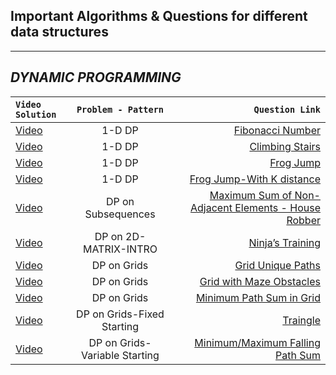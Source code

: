 ## Important Algorithms & Questions for different data structures
----
## *DYNAMIC PROGRAMMING*
| `Video Solution`  | `Problem - Pattern`  | `Question Link` | 
| :------------ |:---------------:| -----:| 
|   [Video](https://youtu.be/tyB0ztf0DNY )   | 1-D DP | [Fibonacci Number](https://leetcode.com/problems/fibonacci-number/) |
| [Video](https://youtu.be/mLfjzJsN8us )   | 1-D DP | [Climbing Stairs](https://leetcode.com/problems/fibonacci-number/)  |
|  [Video](https://youtu.be/EgG3jsGoPvQ)   | 1-D DP | [Frog Jump](https://bit.ly/3t1Sjyx)  |
|  [Video](https://youtu.be/Kmh3rhyEtB8)   | 1-D DP | [Frog Jump-With K distance](https://www.youtube.com/redirect?event=video_description&redir_token=QUFFLUhqbUxtRy1pOXU1WmpjRDhCcUJxSGlKSEkxMWthQXxBQ3Jtc0tsNUtiVUNsdFNmQlA1N3pmRGh6N1kyUk5Ic2pkRlgyZEd6SjEyRmpWWTNhalktT3VJZXYzRWZMN1pYQVFjb013VUxqN1JMTEp2UHA2WFRMZklzdTVoRnhsQlpMZkhkOW0xdVgtRGc2ZGI4c2J3MWhjMA&q=https%3A%2F%2Fatcoder.jp%2Fcontests%2Fdp%2Ftasks%2Fdp_b&v=Kmh3rhyEtB8)  |
|  [Video](https://youtu.be/GrMBfJNk_NY)   | DP on Subsequences | [Maximum Sum of Non-Adjacent Elements - House Robber](https://leetcode.com/problems/house-robber/)  |
|  [Video](https://youtu.be/AE39gJYuRog)   | DP on 2D-MATRIX-INTRO | [Ninja’s Training ](https://www.codingninjas.com/codestudio/problems/ninja-s-training_3621003?source=youtube&campaign=striver_dp_videos&utm_source=youtube&utm_medium=affiliate&utm_campaign=striver_dp_videos)  |
|  [Video](https://youtu.be/sdE0A2Oxofw)   |  DP on Grids| [Grid Unique Paths](https://leetcode.com/problems/unique-paths/)  |
|  [Video](https://youtu.be/TmhpgXScLyY)   |  DP on Grids| [Grid with Maze Obstacles](https://leetcode.com/problems/unique-paths-ii/)  |
|  [Video](https://youtu.be/_rgTlyky1uQ)   |  DP on Grids| [Minimum Path Sum in Grid](https://leetcode.com/problems/minimum-path-sum/)  |
|  [Video](https://youtu.be/SrP-PiLSYC0)   |  DP on Grids-Fixed Starting| [Traingle](https://leetcode.com/problems/triangle/)  |
|  [Video](https://youtu.be/N_aJ5qQbYA0)   |  DP on Grids-Variable Starting| [Minimum/Maximum Falling Path Sum](https://leetcode.com/problems/minimum-falling-path-sum/)  |


